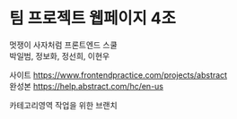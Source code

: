 # 팀 프로젝트 웹페이지 4조
멋쟁이 사자처럼 프론트엔드 스쿨  
박일범, 정보화, 정선희, 이현우  
  
사이트
https://www.frontendpractice.com/projects/abstract  
완성본
https://help.abstract.com/hc/en-us

카테고리영역 작업을 위한 브랜치
